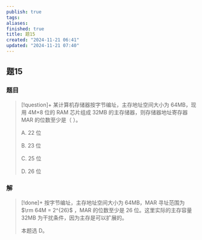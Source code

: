 ```yaml
---
publish: true
tags: 
aliases: 
finished: true
title: 题15
created: "2024-11-21 06:41"
updated: "2024-11-21 07:40"
---
```

## 题15
### 题目
> [!question]+
> 某计算机存储器按字节编址，主存地址空间大小为 64MB，现用 4M×8 位的 RAM 芯片组成 32MB 的主存储器，则存储器地址寄存器 MAR 的位数至少是（ ）。
> 
> A. 22 位
> 
> B. 23 位
> 
> C. 25 位
> 
> D. 26 位
### 解
> [!done]+
> 按字节编址，主存地址空间大小为 64MB，MAR 寻址范围为 $\rm 64M = 2^{26}$ ，MAR 的位数至少是 26 位。这里实际的主存容量 32MB 为干扰条件，因为主存是可以扩展的。
> 
> 本题选 D。
